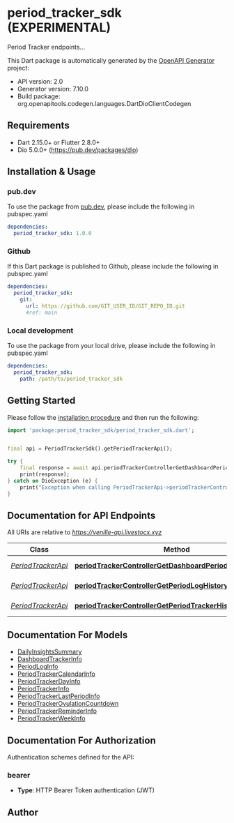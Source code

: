 # period_tracker_sdk (EXPERIMENTAL)
Period Tracker endpoints...

This Dart package is automatically generated by the [OpenAPI Generator](https://openapi-generator.tech) project:

- API version: 2.0
- Generator version: 7.10.0
- Build package: org.openapitools.codegen.languages.DartDioClientCodegen

## Requirements

* Dart 2.15.0+ or Flutter 2.8.0+
* Dio 5.0.0+ (https://pub.dev/packages/dio)

## Installation & Usage

### pub.dev
To use the package from [pub.dev](https://pub.dev), please include the following in pubspec.yaml
```yaml
dependencies:
  period_tracker_sdk: 1.0.0
```

### Github
If this Dart package is published to Github, please include the following in pubspec.yaml
```yaml
dependencies:
  period_tracker_sdk:
    git:
      url: https://github.com/GIT_USER_ID/GIT_REPO_ID.git
      #ref: main
```

### Local development
To use the package from your local drive, please include the following in pubspec.yaml
```yaml
dependencies:
  period_tracker_sdk:
    path: /path/to/period_tracker_sdk
```

## Getting Started

Please follow the [installation procedure](#installation--usage) and then run the following:

```dart
import 'package:period_tracker_sdk/period_tracker_sdk.dart';


final api = PeriodTrackerSdk().getPeriodTrackerApi();

try {
    final response = await api.periodTrackerControllerGetDashboardPeriodTrackerHistory();
    print(response);
} catch on DioException (e) {
    print("Exception when calling PeriodTrackerApi->periodTrackerControllerGetDashboardPeriodTrackerHistory: $e\n");
}

```

## Documentation for API Endpoints

All URIs are relative to *https://venille-api.livestocx.xyz*

Class | Method | HTTP request | Description
------------ | ------------- | ------------- | -------------
[*PeriodTrackerApi*](doc/PeriodTrackerApi.md) | [**periodTrackerControllerGetDashboardPeriodTrackerHistory**](doc/PeriodTrackerApi.md#periodtrackercontrollergetdashboardperiodtrackerhistory) | **GET** /v1/period-tracker/tracker/dashboard | 
[*PeriodTrackerApi*](doc/PeriodTrackerApi.md) | [**periodTrackerControllerGetPeriodLogHistory**](doc/PeriodTrackerApi.md#periodtrackercontrollergetperiodloghistory) | **GET** /v1/period-tracker/tracker/log/history | 
[*PeriodTrackerApi*](doc/PeriodTrackerApi.md) | [**periodTrackerControllerGetPeriodTrackerHistory**](doc/PeriodTrackerApi.md#periodtrackercontrollergetperiodtrackerhistory) | **GET** /v1/period-tracker/tracker/history | 


## Documentation For Models

 - [DailyInsightsSummary](doc/DailyInsightsSummary.md)
 - [DashboardTrackerInfo](doc/DashboardTrackerInfo.md)
 - [PeriodLogInfo](doc/PeriodLogInfo.md)
 - [PeriodTrackerCalendarInfo](doc/PeriodTrackerCalendarInfo.md)
 - [PeriodTrackerDayInfo](doc/PeriodTrackerDayInfo.md)
 - [PeriodTrackerInfo](doc/PeriodTrackerInfo.md)
 - [PeriodTrackerLastPeriodInfo](doc/PeriodTrackerLastPeriodInfo.md)
 - [PeriodTrackerOvulationCountdown](doc/PeriodTrackerOvulationCountdown.md)
 - [PeriodTrackerReminderInfo](doc/PeriodTrackerReminderInfo.md)
 - [PeriodTrackerWeekInfo](doc/PeriodTrackerWeekInfo.md)


## Documentation For Authorization


Authentication schemes defined for the API:
### bearer

- **Type**: HTTP Bearer Token authentication (JWT)


## Author



